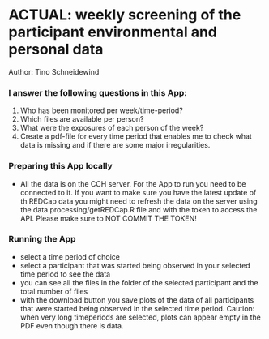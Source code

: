# ACTUAL: weekly screening of the participant environmental and personal data

Author: Tino Schneidewind


### I answer the following questions in this App:

1. Who has been monitored per week/time-period? 
2. Which files are available per person?
3. What were the exposures of each person of the week?
4. Create a pdf-file for every time period that enables me to check what data is missing and if there are some major irregularities.


### Preparing this App locally
- All the data is on the CCH server. For the App to run you need to be connected to it. If you want to make sure you have the latest update of th REDCap data you might need to refresh the data on the server using the data processing/getREDCap.R file and with the token to access the API. Please make sure to NOT COMMIT THE TOKEN!

### Running the App
-  select a time period of choice
-  select a participant that was started being observed in your selected time period to see the data
-  you can see all the files in the folder of the selected participant and the total number of files
-  with the download button you save plots of the data of all participants that were started being observed in the selected time period. Caution: when very long timeperiods are selected, plots can appear empty in the PDF even though there is data.
